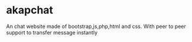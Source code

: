 # akapchat
An chat website made of bootstrap,js,php,html and css. With peer to peer support to transfer message instantly
